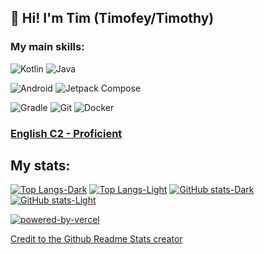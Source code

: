 ## 👋 Hi! I'm Tim (Timofey/Timothy) 

### My main skills:

![Kotlin](https://img.shields.io/badge/-kotlin-lightcyan?style=for-the-badge&logo=kotlin&logoSize=auto) 
![Java](https://img.shields.io/badge/-java-orange?style=for-the-badge&logo=openjdk&logoSize=auto)

![Android](https://img.shields.io/badge/-android-gray?style=for-the-badge&logo=android&logoSize=auto)
![Jetpack Compose](https://img.shields.io/badge/-jetpack_compose-white?style=for-the-badge&logo=jetpackcompose)

![Gradle](https://img.shields.io/badge/-gradle-darkgreen?style=for-the-badge&logo=gradle&logoSize=auto)
![Git](https://img.shields.io/badge/-git-lightgray?style=for-the-badge&logo=git&logoSize=auto)
![Docker](https://img.shields.io/badge/-docker-white?style=for-the-badge&logo=docker&logoSize=auto)

### [English C2 - Proficient](https://cert.efset.org/vYFNZ2)

## My stats:
[![Top Langs-Dark](https://github-readme-stats-one-ashen-99.vercel.app/api/top-langs/?username=lifestreamy&hide=JavaScript,CSS,HTML&theme=gotham#gh-dark-mode-only)](https://github.com/lifestreamy/github-readme-stats#gh-dark-mode-only)
[![Top Langs-Light](https://github-readme-stats-one-ashen-99.vercel.app/api/top-langs/?username=lifestreamy&hide=JavaScript,CSS,HTML&theme=graywhite#gh-light-mode-only)](https://github.com/lifestreamy/github-readme-stats#gh-light-mode-only)
[![GitHub stats-Dark](https://github-readme-stats-one-ashen-99.vercel.app/api?username=lifestreamy&show_icons=true&theme=gotham#gh-dark-mode-only)](https://github.com/lifestreamy/github-readme-stats#gh-dark-mode-only)
[![GitHub stats-Light](https://github-readme-stats-one-ashen-99.vercel.app/api?username=lifestreamy&show_icons=true&theme=graywhite#gh-light-mode-only)](https://github.com/lifestreamy/github-readme-stats#gh-light-mode-only)

[![powered-by-vercel](https://github.com/lifestreamy/lifestreamy/assets/44506462/04d2a284-61f5-412d-9980-8c50e3045a1f)](https://vercel.com)


[Credit to the Github Readme Stats creator](https://github.com/anuraghazra/github-readme-stats)
